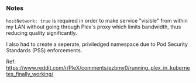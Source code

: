 ### Notes

`hostNetwork: true` is required in order to make service "visible" from within my LAN without going through Plex's proxy which limits bandwidth, thus reducing quality significantly. 

I also had to create a seperate, priviledged namespace due to Pod Security Standards (PSS) enforcements.

Ref: https://www.reddit.com/r/PleX/comments/ezbmy0/running_plex_in_kubernetes_finally_working/
